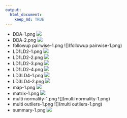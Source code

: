 ```yaml
---
output:
  html_document:
    keep_md: TRUE
---
```


* DDA-1.png ![](DDA-1.png)
 * DDA-2.png ![](DDA-2.png)
 * followup pairwise-1.png ![](followup pairwise-1.png)
 * LD1LD2-1.png ![](LD1LD2-1.png)
 * LD1LD2-2.png ![](LD1LD2-2.png)
 * LD1LD2-3.png ![](LD1LD2-3.png)
 * LD1LD2-4.png ![](LD1LD2-4.png)
 * LD3LD4-1.png ![](LD3LD4-1.png)
 * LD3LD4-2.png ![](LD3LD4-2.png)
 * map-1.png ![](map-1.png)
 * matrix-1.png ![](matrix-1.png)
 * multi normality-1.png ![](multi normality-1.png)
 * multi outliers-1.png ![](multi outliers-1.png)
 * summary-1.png ![](summary-1.png)
